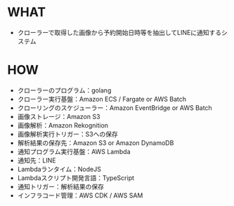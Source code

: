 # WHAT

- クローラーで取得した画像から予約開始日時等を抽出してLINEに通知するシステム

# HOW

- クローラーのプログラム：golang
- クローラー実行基盤：Amazon ECS / Fargate or AWS Batch
- クローリングのスケジューラー：Amazon EventBridge or AWS Batch
- 画像ストレージ：Amazon S3
- 画像解析：Amazon Rekognition
- 画像解析実行トリガー：S3への保存
- 解析結果の保存先：Amazon S3 or Amazon DynamoDB
- 通知プログラム実行基盤：AWS Lambda
- 通知先：LINE
- Lambdaランタイム：NodeJS
- Lambdaスクリプト開発言語：TypeScript
- 通知トリガー：解析結果の保存
- インフラコード管理：AWS CDK / AWS SAM
